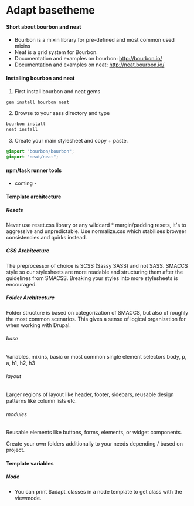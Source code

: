 # Adapt basetheme

#### Short about bourbon and neat
- Bourbon is a mixin library for pre-defined and most common used mixins
- Neat is a grid system for Bourbon.
- Documentation and examples on bourbon: http://bourbon.io/
- Documentation and examples on neat: http://neat.bourbon.io/

#### Installing bourbon and neat

1. First install bourbon and neat gems
```bash
gem install bourbon neat
```
2. Browse to your sass directory and type
```bash
bourbon install
neat install
```
3. Create your main stylesheet and copy + paste.
```scss
@import "bourbon/bourbon";
@import "neat/neat";
```
#### npm/task runner tools
- coming -

#### Template architecture

##### Resets
Never use reset.css library or any wildcard * margin/padding resets, It's to aggressive and unpredictable. Use normalize.css which stabilises browser consistencies and quirks instead.

##### CSS Architecture
The preprocessor of choice is SCSS (Sassy SASS) and not SASS. SMACCS style so our stylesheets are more readable and structuring them after the guidelines from SMACSS. Breaking your styles into more stylesheets is encouraged.

##### Folder Architecture
Folder structure is based on categorization of SMACCS, but also of roughly the most common scenarios. This gives a sense of logical organization for when working with Drupal.

###### base
Variables, mixins, basic or most common single element selectors body, p, a, h1, h2, h3
###### layout
Larger regions of layout like header, footer, sidebars, reusable design patterns like column lists etc.
###### modules
Reusable elements like buttons, forms, elements, or widget components.

Create your own folders additionally to your needs depending / based on project.

#### Template variables
##### Node
- You can print $adapt_classes in a node template to get class with the viewmode. 
